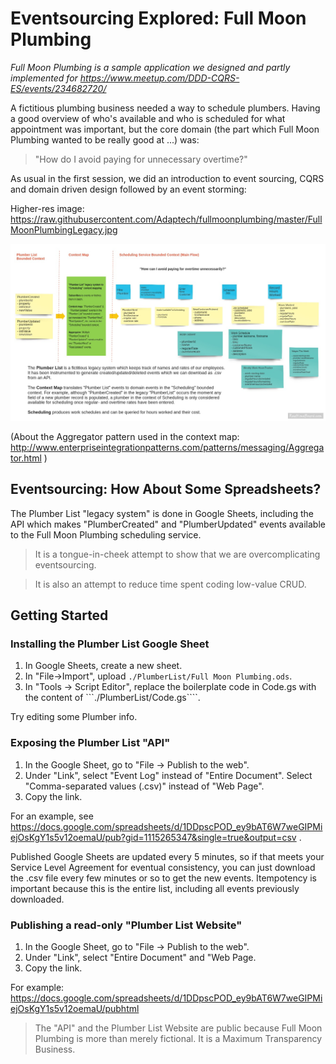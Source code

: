 # Eventsourcing Explored: Full Moon Plumbing

_Full Moon Plumbing is a sample application we designed and partly implemented for https://www.meetup.com/DDD-CQRS-ES/events/234682720/_

A fictitious plumbing business needed a way to schedule plumbers. Having a good overview of who's available and who is scheduled for what
appointment was important, but the core domain (the part which Full Moon Plumbing wanted to be really good at ...) was:

> "How do I avoid paying for unnecessary overtime?"

As usual in the first session, we did an introduction to event sourcing, CQRS and domain driven design followed by an event storming:

Higher-res image: https://raw.githubusercontent.com/Adaptech/fullmoonplumbing/master/FullMoonPlumbingLegacy.jpg

![Full Moon Plumbing Eventstorm](FullMoonPlumbingLegacy.jpg)

(About the Aggregator pattern used in the context map: http://www.enterpriseintegrationpatterns.com/patterns/messaging/Aggregator.html )

## Eventsourcing: How About Some Spreadsheets?

The Plumber List "legacy system" is done in Google Sheets, including the API which makes "PlumberCreated" and "PlumberUpdated" events
available to the Full Moon Plumbing scheduling service. 

> It is a tongue-in-cheek attempt to show that we are overcomplicating eventsourcing.

> It is also an attempt to reduce time spent coding low-value CRUD. 

## Getting Started

### Installing the Plumber List Google Sheet

1. In Google Sheets, create a new sheet.
2. In "File->Import", upload ```./PlumberList/Full Moon Plumbing.ods```.
3. In "Tools -> Script Editor", replace the boilerplate code in Code.gs with the content of ```./PlumberList/Code.gs````.

Try editing some Plumber info.

### Exposing the Plumber List "API"

1. In the Google Sheet, go to "File -> Publish to the web".
2. Under "Link", select "Event Log" instead of "Entire Document". Select "Comma-separated values (.csv)" instead of "Web Page".
3. Copy the link. 

For an example, see https://docs.google.com/spreadsheets/d/1DDpscPOD_ey9bAT6W7weGIPMiejOsKgY1s5v12oemaU/pub?gid=1115265347&single=true&output=csv .

Published Google Sheets are updated every 5 minutes, so if that meets your Service Level Agreement for eventual consistency, you can just download
the .csv file every few minutes or so to get the new events. Itempotency is important because this is the entire list, including all events 
previously downloaded. 

### Publishing a read-only "Plumber List Website"

1. In the Google Sheet, go to "File -> Publish to the web".
2. Under "Link", select "Entire Document" and "Web Page.
3. Copy the link. 

For example: https://docs.google.com/spreadsheets/d/1DDpscPOD_ey9bAT6W7weGIPMiejOsKgY1s5v12oemaU/pubhtml 

> The "API" and the Plumber List Website are public because Full Moon Plumbing is more than merely fictional. It is a Maximum Transparency Business. 
